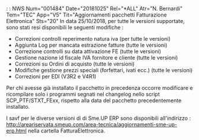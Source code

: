  :  : NWS Num="001484" Date="20181025" Rel="*ALL" Atr="N. Bernardi" Tem="TEC" App="V5" Tit="Aggiornamenti pacchetti Fatturazione Elettronica" Sts="20"
In data 25/10/2018, per tutte le versioni supportate, sono stati resi disponibili le seguenti modifiche : 

<ul><li>Correzioni controlli reperimento natura iva (per tutte le versioni)</li> <li>Aggiunta Log per mancata estrazione fatture (tutte le versioni)</li> <li>Correzione controlli su data attivazione FE (tutte le versioni)</li> <li>Gestione nazione id fiscale IVA fornitore e cliente (tutte le versioni)</li> <li>Correzioni su Ordini di acquisto (tutte le versioni)</li>
<li>Modifiche gestione prezzi speciali (forfettari, ivati ecc.) (tutte le versioni)</li> <li>Correzioni per EDI (V3R2 e V4R1)</li></ul>

Per chi avesse già installato il pacchetto in precedenza occorre modificare e ricompilare solo i programmi segnati nel changelog nello script SCP_PTF/STXT_FExx, rispetto alla data del pacchetto
precedentemente installato.

I savf per le diverse versioni di di Sme.UP ERP sono disponibili all'indirizzo : 
http://areariservata.smeup.com/area-tecnica/aggiornamenti-sme-up-erp.html nella cartella FatturaElettronica.
